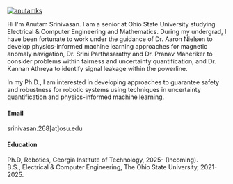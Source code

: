 

[![anutamks](https://img.shields.io/badge/senli1073-github-blue?logo=github)](https://github.com/AnutamKS)

Hi I'm Anutam Srinivasan. I am a senior at Ohio State University studying Electrical & Computer Engineering and Mathematics. During my undergrad, I have been fortunate to work under the guidance of Dr. Aaron Nielsen to develop 
physics-informed machine learning approaches for magnetic anomaly navigation, Dr. Srini Parthasarathy and Dr. Pranav Maneriker to consider problems within fairness and uncertainty quantification, and Dr. Kannan Athreya to identify signal leakage within the powerline. 

In my Ph.D., I am interested in developing approaches to guarantee safety and robustness for robotic systems using techniques in uncertainty quantification and physics-informed machine learning. 

#### Email
srinivasan.268[at]osu.edu

#### Education
Ph.D, Robotics, Georgia Institute of Technology, 2025- (Incoming).\
B.S., Electrical & Computer Engineering, The Ohio State University, 2021-2025.


